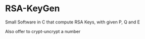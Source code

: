 # RSA-KeyGen

Small Software in C that compute RSA Keys, with given P, Q and E

Also offer to crypt-uncrypt a number
